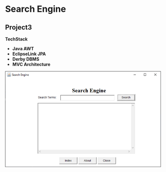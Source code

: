 # Search Engine
## Project3

**TechStack**
<ul>
<li><strong>Java AWT</strong></li>
<li><strong>EclipseLink JPA</strong></li>
<li><strong>Derby DBMS</strong></li>
<li><strong>MVC Architecture</strong></li>
</ul>

![Search Engine Screenshot](https://raw.githubusercontent.com/joako75/Project3/master/readme/SearchEngine.png)
